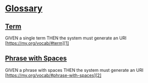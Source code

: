 # [Glossary](#glossary)

## [Term](#term)

GIVEN a single term
THEN the system must generate an URI [https://my.org/vocab/#term][1]

## [Phrase with Spaces](#phrase-with-spaces)

GIVEN a phrase with spaces
THEN the system must generate an URI [https://my.org/vocab/#phrase-with-spaces][2]

[1]: https://my.org/vocab/#term

[2]: https://my.org/vocab/#phrase-with-spaces
